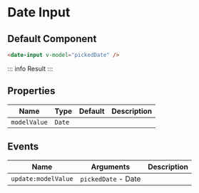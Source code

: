 <script setup>
    import DateInput from "../src/components/date-input.vue"
    import { ref } from "vue"
    const pickedDate = ref(null)
</script>

# Date Input

## Default Component
```html
<date-input v-model="pickedDate" />
```
::: info Result
<date-input v-model="pickedDate" />
:::

## Properties
| Name         | Type   | Default | Description |
|--------------|--------|---------|-------------|
| `modelValue` | `Date` |         |             |

## Events
| Name                | Arguments           | Description |
|---------------------|---------------------|-------------|
| `update:modelValue` | `pickedDate` - Date |             |

